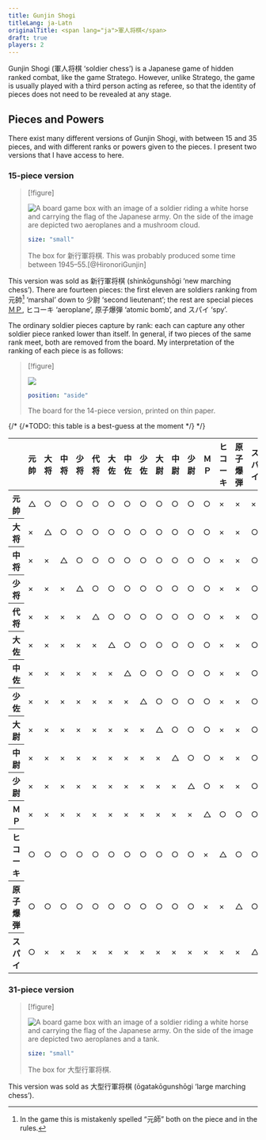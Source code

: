 ```yaml
---
title: Gunjin Shogi
titleLang: ja-Latn
originalTitle: <span lang="ja">軍人将棋</span>
draft: true
players: 2
---
```


<p class="lead">
<Pronounce noun="true" lang="ja-Latn"  file="pronunciation_ja_軍人将棋.mp3" pronouncer="mezashi">Gunjin Shogi</Pronounce> (<span lang="ja">軍人将棋</span> ‘soldier chess’) is a Japanese game of hidden ranked combat, like the game Stratego. However, unlike Stratego, the game is usually played with a third person acting as referee, so that the identity of pieces does not need to be revealed at any stage.
</p>

## Pieces and Powers

There exist many different versions of <span class="noun" lang="ja-Latn">Gunjin Shogi</span>, with between 15 and 35 pieces, and with different ranks or powers given to the pieces. I present two versions that I have access to here.

### 15-piece version

> [!figure]
>
> ![A board game box with an image of a soldier riding a white horse and carrying the flag of the Japanese army. On the side of the image are depicted two aeroplanes and a mushroom cloud.](gunjin_shogi_box_1.jpg)
>
> ```yaml
> size: "small"
> ```
>
> The box for <span lang="ja">新行軍将棋</span>. This was probably produced some time between 1945–55.[@HironoriGunjin]

This version was sold as <span lang="ja">新行軍将棋</span> (<Pronounce lang="ja-Latn"  pronouncer="mezashi" file="pronunciation_ja_新行軍将棋.mp3">shinkōgunshōgi</Pronounce> ‘new marching chess’). There are fourteen pieces: the first eleven are soldiers ranking from <span lang="ja">元帥</span>[^fn0] ‘marshal’ down to <span lang="ja">少尉</span> ‘second lieutenant’; the rest are special pieces [<span lang="ja">ＭＰ</span>](https://en.wikipedia.org/wiki/Military_police), <span lang="ja">ヒコーキ</span> ‘aeroplane’, <span lang="ja">原子爆弾</span> ‘atomic bomb’, and <span lang="ja">スパイ</span> ‘spy’.

[^fn0]: In the game this is mistakenly spelled “<span lang="ja">元師</span>” both on the piece and in the rules.

The ordinary soldier pieces capture by rank: each can capture any other soldier
piece ranked lower than itself. In general, if two pieces of the same rank meet,
both are removed from the board. My interpretation of the ranking of each piece
is as follows:

> [!figure]
> 
> ![](gunjin_shogi.jpg)
>
> ```yaml
> position: "aside"
> ```
>
> The board for the 14-piece version, printed on thin paper.


{/* {/*TODO: this table is a best-guess at the moment */} */}
<table class="table table-sm" lang="ja" style='clear:none'>
<thead>
  <tr>
    <th></th>
    <th><span class="vertical-rl">元帥</span></th>
    <th><span class="vertical-rl">大将</span></th>
    <th><span class="vertical-rl">中将</span></th>
    <th><span class="vertical-rl">少将</span></th>
    <th><span class="vertical-rl">代将</span></th>
    <th><span class="vertical-rl">大佐</span></th>
    <th><span class="vertical-rl">中佐</span></th>
    <th><span class="vertical-rl">少佐</span></th>
    <th><span class="vertical-rl">大尉</span></th>
    <th><span class="vertical-rl">中尉</span></th>
    <th><span class="vertical-rl">少尉</span></th>
    <th><span class="vertical-rl">ＭＰ</span></th>
    <th><span class="vertical-rl">ヒコーキ</span></th>
    <th><span class="vertical-rl">原子爆弾</span></th>
    <th><span class="vertical-rl">スパイ</span></th>
  </tr>
</thead>
<tbody class="text-center table-group-divider">
  <tr>
    <th scope="row" class="text-end">元帥</th>
    <td>△</td>
    <td>○</td>
    <td>○</td>
    <td>○</td>
    <td>○</td>
    <td>○</td>
    <td>○</td>
    <td>○</td>
    <td>○</td>
    <td>○</td>
    <td>○</td>
    <td>○</td>
    <td>×</td>
    <td>×</td>
    <td>×</td>
  </tr><tr>
    <th scope="row" class="text-end">大将</th>
    <td>×</td>
    <td>△</td>
    <td>○</td>
    <td>○</td>
    <td>○</td>
    <td>○</td>
    <td>○</td>
    <td>○</td>
    <td>○</td>
    <td>○</td>
    <td>○</td>
    <td>○</td>
    <td>×</td>
    <td>×</td>
    <td>○</td>
  </tr><tr>
    <th scope="row" class="text-end">中将</th>
    <td>×</td>
    <td>×</td>
    <td>△</td>
    <td>○</td>
    <td>○</td>
    <td>○</td>
    <td>○</td>
    <td>○</td>
    <td>○</td>
    <td>○</td>
    <td>○</td>
    <td>○</td>
    <td>×</td>
    <td>×</td>
    <td>○</td>
  </tr><tr>
    <th scope="row" class="text-end">少将</th>
    <td>×</td>
    <td>×</td>
    <td>×</td>
    <td>△</td>
    <td>○</td>
    <td>○</td>
    <td>○</td>
    <td>○</td>
    <td>○</td>
    <td>○</td>
    <td>○</td>
    <td>○</td>
    <td>×</td>
    <td>×</td>
    <td>○</td>
  </tr><tr>
    <th scope="row" class="text-end">代将</th>
    <td>×</td>
    <td>×</td>
    <td>×</td>
    <td>×</td>
    <td>△</td>
    <td>○</td>
    <td>○</td>
    <td>○</td>
    <td>○</td>
    <td>○</td>
    <td>○</td>
    <td>○</td>
    <td>×</td>
    <td>×</td>
    <td>○</td>
  </tr><tr>
    <th scope="row" class="text-end">大佐</th>
    <td>×</td>
    <td>×</td>
    <td>×</td>
    <td>×</td>
    <td>×</td>
    <td>△</td>
    <td>○</td>
    <td>○</td>
    <td>○</td>
    <td>○</td>
    <td>○</td>
    <td>○</td>
    <td>×</td>
    <td>×</td>
    <td>○</td>
  </tr><tr>
    <th scope="row" class="text-end">中佐</th>
    <td>×</td>
    <td>×</td>
    <td>×</td>
    <td>×</td>
    <td>×</td>
    <td>×</td>
    <td>△</td>
    <td>○</td>
    <td>○</td>
    <td>○</td>
    <td>○</td>
    <td>○</td>
    <td>×</td>
    <td>×</td>
    <td>○</td>
  </tr><tr>
    <th scope="row" class="text-end">少佐</th>
    <td>×</td>
    <td>×</td>
    <td>×</td>
    <td>×</td>
    <td>×</td>
    <td>×</td>
    <td>×</td>
    <td>△</td>
    <td>○</td>
    <td>○</td>
    <td>○</td>
    <td>○</td>
    <td>×</td>
    <td>×</td>
    <td>○</td>
  </tr><tr>
    <th scope="row" class="text-end">大尉</th>
    <td>×</td>
    <td>×</td>
    <td>×</td>
    <td>×</td>
    <td>×</td>
    <td>×</td>
    <td>×</td>
    <td>×</td>
    <td>△</td>
    <td>○</td>
    <td>○</td>
    <td>○</td>
    <td>×</td>
    <td>×</td>
    <td>○</td>
  </tr><tr>
    <th scope="row" class="text-end">中尉</th>
    <td>×</td>
    <td>×</td>
    <td>×</td>
    <td>×</td>
    <td>×</td>
    <td>×</td>
    <td>×</td>
    <td>×</td>
    <td>×</td>
    <td>△</td>
    <td>○</td>
    <td>○</td>
    <td>×</td>
    <td>×</td>
    <td>○</td>
  </tr><tr>
    <th scope="row" class="text-end">少尉</th>
    <td>×</td>
    <td>×</td>
    <td>×</td>
    <td>×</td>
    <td>×</td>
    <td>×</td>
    <td>×</td>
    <td>×</td>
    <td>×</td>
    <td>×</td>
    <td>△</td>
    <td>○</td>
    <td>×</td>
    <td>×</td>
    <td>○</td>
  </tr><tr>
    <th scope="row" class="text-end">ＭＰ</th>
    <td>×</td>
    <td>×</td>
    <td>×</td>
    <td>×</td>
    <td>×</td>
    <td>×</td>
    <td>×</td>
    <td>×</td>
    <td>×</td>
    <td>×</td>
    <td>×</td>
    <td>△</td>
    <td>○</td>
    <td>○</td>
    <td>○</td>
  </tr><tr>
    <th scope="row" class="text-end">ヒコーキ</th>
    <td>○</td>
    <td>○</td>
    <td>○</td>
    <td>○</td>
    <td>○</td>
    <td>○</td>
    <td>○</td>
    <td>○</td>
    <td>○</td>
    <td>○</td>
    <td>○</td>
    <td>×</td>
    <td>△</td>
    <td>○</td>
    <td>○</td>
  </tr><tr>
    <th scope="row" class="text-end">原子爆弾</th>
    <td>○</td>
    <td>○</td>
    <td>○</td>
    <td>○</td>
    <td>○</td>
    <td>○</td>
    <td>○</td>
    <td>○</td>
    <td>○</td>
    <td>○</td>
    <td>○</td>
    <td>×</td>
    <td>×</td>
    <td>△</td>
    <td>○</td>
  </tr><tr>
    <th scope="row" class="text-end">スパイ</th>
    <td>○</td>
    <td>×</td>
    <td>×</td>
    <td>×</td>
    <td>×</td>
    <td>×</td>
    <td>×</td>
    <td>×</td>
    <td>×</td>
    <td>×</td>
    <td>×</td>
    <td>×</td>
    <td>×</td>
    <td>×</td>
    <td>△</td>
  </tr>
</tbody>
</table>

### 31-piece version

> [!figure]
>
> ![A board game box with an image of a soldier riding a white horse and carrying the flag of the Japanese army. On the side of the image are depicted two aeroplanes and a tank.](gunjin_shogi_box_2.jpg)
>
> ```yaml
> size: "small"
> ```
>
> The box for <span lang="ja">大型行軍将棋</span>.


This version was sold as <span lang="ja">大型行軍将棋</span> (<Pronounce lang="ja-Latn"  pronouncer="mezashi" file="pronunciation_ja_大型行軍将棋.mp3">ōgatakōgunshōgi</Pronounce> ‘large marching chess’).
